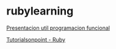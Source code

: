 # rubylearning


[Presentacion util programacion funcional](https://joelmccracken.github.io/functional-programming-in-ruby/#/)


[Tutorialsonpoint - Ruby](https://www.tutorialspoint.com/ruby/index.htm)
